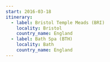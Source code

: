 ```yaml
---
start: 2016-03-18
itinerary:
  - label: Bristol Temple Meads (BRI)
    locality: Bristol
    country_name: England
  - label: Bath Spa (BTH)
    locality: Bath
    country_name: England
---
```

